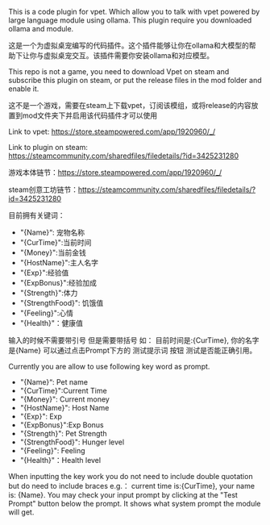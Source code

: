 This is a code plugin for vpet. Which allow you to talk with vpet powered by large language module using ollama. This plugin require you downloaded ollama and module.

这是一个为虚拟桌宠编写的代码插件。这个插件能够让你在ollama和大模型的帮助下让你与虚拟桌宠交互。该插件需要你安装ollama和对应模型。

This repo is not a game, you need to download Vpet on steam and subscribe this plugin on steam, or put the release files in the mod folder and enable it.

这不是一个游戏，需要在steam上下载vpet，订阅该模组，或将release的内容放置到mod文件夹下并启用该代码插件才可以使用

Link to vpet: https://store.steampowered.com/app/1920960/_/

Link to plugin on steam: https://steamcommunity.com/sharedfiles/filedetails/?id=3425231280

游戏本体链节：https://store.steampowered.com/app/1920960/_/

steam创意工坊链节：https://steamcommunity.com/sharedfiles/filedetails/?id=3425231280

目前拥有关键词：
- "{Name}“: 宠物名称
- "{CurTime}":当前时间
- "{Money}":当前金钱
- "{HostName}":主人名字
- "{Exp}":经验值
- "{ExpBonus}":经验加成
- "{Strength}":体力
- "{StrengthFood}": 饥饿值
- "{Feeling}":心情
- "{Health}"：健康值

输入的时候不需要带引号 但是需要带括号 如：
目前时间是:{CurTime}, 你的名字是{Name}
可以通过点击Prompt下方的 测试提示词 按钮 测试是否能正确引用。

Currently you are allow to use following key word as prompt.
- "{Name}“: Pet name
- "{CurTime}":Current Time
- "{Money}": Current money
- "{HostName}": Host Name
- "{Exp}": Exp
- "{ExpBonus}":Exp Bonus
- "{Strength}": Pet Strength
- "{StrengthFood}": Hunger level
- "{Feeling}": Feeling
- "{Health}"：Health level

When inputting the key work you do not need to include double quotation but do need to include braces e.g.：
    current time is:{CurTime}, your name is: {Name}.
You may check your input prompt by clicking at the "Test Prompt" button below the prompt. It shows what system prompt the module will get.
